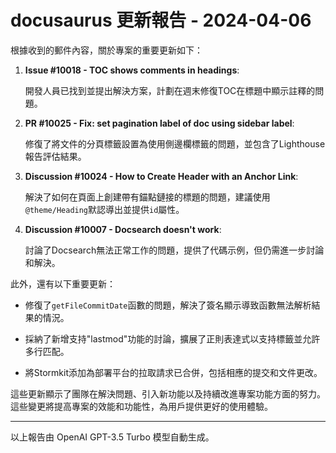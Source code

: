 # docusaurus 更新報告 - 2024-04-06

根據收到的郵件內容，關於專案的重要更新如下：



1. **Issue #10018 - TOC shows comments in headings**:

   開發人員已找到並提出解決方案，計劃在週末修復TOC在標題中顯示註釋的問題。



2. **PR #10025 - Fix: set pagination label of doc using sidebar label**:

   修復了將文件的分頁標籤設置為使用側邊欄標籤的問題，並包含了Lighthouse報告評估結果。



3. **Discussion #10024 - How to Create Header with an Anchor Link**:

   解決了如何在頁面上創建帶有錨點鏈接的標題的問題，建議使用`@theme/Heading`默認導出並提供`id`屬性。



4. **Discussion #10007 - Docsearch doesn't work**:

   討論了Docsearch無法正常工作的問題，提供了代碼示例，但仍需進一步討論和解決。



此外，還有以下重要更新：



- 修復了`getFileCommitDate`函數的問題，解決了簽名顯示導致函數無法解析結果的情況。

- 採納了新增支持"lastmod"功能的討論，擴展了正則表達式以支持標籤並允許多行匹配。

- 將Stormkit添加為部署平台的拉取請求已合併，包括相應的提交和文件更改。



這些更新顯示了團隊在解決問題、引入新功能以及持續改進專案功能方面的努力。這些變更將提高專案的效能和功能性，為用戶提供更好的使用體驗。



---



以上報告由 OpenAI GPT-3.5 Turbo 模型自動生成。
